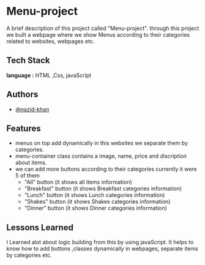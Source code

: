 
# Menu-project

A brief description of this project called "Menu-project". 
through this project we built a webpage where we show Menus according to their categories related to websites, webpages etc.   



## Tech Stack

**language :** HTML ,Css, javaScript




## Authors

- [@nazid-khan](https://github.com/nazid-khan)


## Features
- menus on top add dynamically in this websites we separate them by categories.
- menu-container class contains a image, name, price and discription about items.
- we can add more buttons according to their categories currently it were 5 of them
  -  "All" button   (it shows all items information)
  -  "Breakfast" button   (it shows Breakfast categories information)
  -  "Lunch" button   (it shows Lunch categories information)
  -  "Shakes" button  (it shows Shakes categories information) 
  -  "Dinner" button   (it shows Dinner categories information)




## Lessons Learned

I Learned alot about logic building from this by using javaScript.
It helps to know how to add buttons ,classes dynamically in webpages, separate
items by categories etc. 

